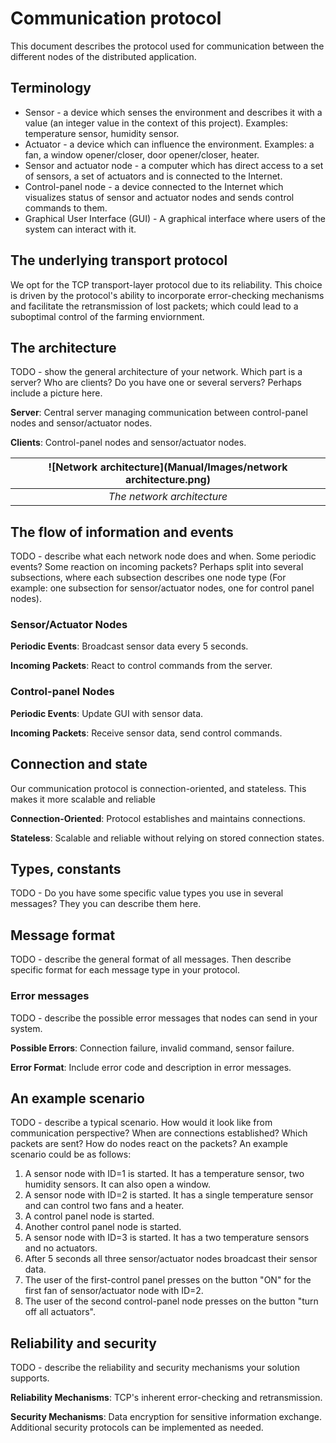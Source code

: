 # Communication protocol

This document describes the protocol used for communication between the different nodes of the
distributed application.

## Terminology

* Sensor - a device which senses the environment and describes it with a value (an integer value in
  the context of this project). Examples: temperature sensor, humidity sensor.
* Actuator - a device which can influence the environment. Examples: a fan, a window opener/closer,
  door opener/closer, heater.
* Sensor and actuator node - a computer which has direct access to a set of sensors, a set of
  actuators and is connected to the Internet.
* Control-panel node - a device connected to the Internet which visualizes status of sensor and
  actuator nodes and sends control commands to them.
* Graphical User Interface (GUI) - A graphical interface where users of the system can interact with
  it.

## The underlying transport protocol
We opt for the TCP transport-layer protocol due to its reliability. This choice is driven by the protocol's ability to incorporate error-checking mechanisms and facilitate the retransmission of lost packets; which could lead to a suboptimal control of the farming enviornment.

## The architecture

TODO - show the general architecture of your network. Which part is a server? Who are clients? 
Do you have one or several servers? Perhaps include a picture here. 

**Server**: Central server managing communication between control-panel nodes and sensor/actuator nodes.

**Clients**: Control-panel nodes and sensor/actuator nodes.

| ![Network architecture](Manual/Images/network architecture.png) |
|:--:|
| *The network architecture* |

## The flow of information and events

TODO - describe what each network node does and when. Some periodic events? Some reaction on 
incoming packets? Perhaps split into several subsections, where each subsection describes one 
node type (For example: one subsection for sensor/actuator nodes, one for control panel nodes).

### Sensor/Actuator Nodes
**Periodic Events**: Broadcast sensor data every 5 seconds.

**Incoming Packets**: React to control commands from the server.

### Control-panel Nodes
**Periodic Events**: Update GUI with sensor data.

**Incoming Packets**: Receive sensor data, send control commands.

## Connection and state

Our communication protocol is connection-oriented, and stateless. This makes it more scalable and reliable

**Connection-Oriented**: Protocol establishes and maintains connections.

**Stateless**: Scalable and reliable without relying on stored connection states.

## Types, constants

TODO - Do you have some specific value types you use in several messages? They you can describe 
them here.

## Message format

TODO - describe the general format of all messages. Then describe specific format for each 
message type in your protocol.

### Error messages

TODO - describe the possible error messages that nodes can send in your system.

**Possible Errors**: Connection failure, invalid command, sensor failure.

**Error Format**: Include error code and description in error messages.

## An example scenario

TODO - describe a typical scenario. How would it look like from communication perspective? When 
are connections established? Which packets are sent? How do nodes react on the packets? An 
example scenario could be as follows:
1. A sensor node with ID=1 is started. It has a temperature sensor, two humidity sensors. It can
   also open a window.
2. A sensor node with ID=2 is started. It has a single temperature sensor and can control two fans
   and a heater.
3. A control panel node is started.
4. Another control panel node is started.
5. A sensor node with ID=3 is started. It has a two temperature sensors and no actuators.
6. After 5 seconds all three sensor/actuator nodes broadcast their sensor data.
7. The user of the first-control panel presses on the button "ON" for the first fan of
   sensor/actuator node with ID=2.
8. The user of the second control-panel node presses on the button "turn off all actuators".

## Reliability and security

TODO - describe the reliability and security mechanisms your solution supports.

**Reliability Mechanisms**: TCP's inherent error-checking and retransmission.

**Security Mechanisms**: Data encryption for sensitive information exchange. Additional security protocols can be implemented as needed.